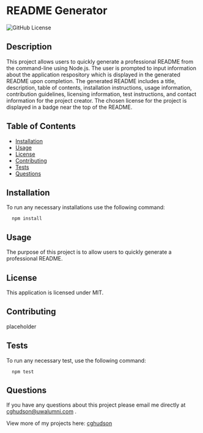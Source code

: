 # README Generator
  ![GitHub License](https://img.shields.io/badge/License-MIT-green)

  ## Description

  This project allows users to quickly generate a professional README from the command-line using Node.js. The user is prompted to input information about the application respository which is displayed in the generated README upon completion. The generated README includes a title, description, table of contents, installation instructions, usage information, contribution guidelines, licensing information, test instructions, and contact information for the project creator. The chosen license for the project is displayed in a badge near the top of the README. 

  ## Table of Contents
  * [Installation](#installation)
  * [Usage](#usage)
  * [License](#license)
  * [Contributing](#contributing)
  * [Tests](#tests)
  * [Questions](#questions)
  
  ## Installation

  To run any necessary installations use the following command:

```
  npm install
```

  ## Usage

  The purpose of this project is to allow users to quickly generate a professional README.

  ## License

   This application is licensed under MIT.
   
  ## Contributing

  placeholder

  ## Tests
  
  To run any necessary test, use the following command:

```
  npm test
```

  ## Questions

If you have any questions about this project please email me directly at [cghudson@uwalumni.com](mailto:cghudson@uwalumni.com) .

View more of my projects here: [cghudson](https://github.com/cghudson)

